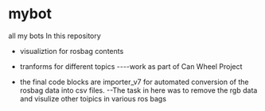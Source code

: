 mybot
=====

all my bots
In this repository 
- visualiztion for rosbag contents
- tranforms for different topics 
----work as part of Can Wheel Project

- the final code blocks are importer_v7 for automated conversion of the rosbag data into csv files.
--The task in here was to remove the rgb data and visulize other toipics in various ros bags
<script src="https://gist.github.com/pagakarthik/1468e61c317248bb321e.js"></script>
